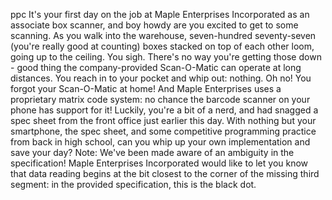 ppc
It's your first day on the job at Maple Enterprises Incorporated as an associate box scanner, and boy howdy are you excited to get to some scanning. As you walk into the warehouse, seven-hundred seventy-seven (you're really good at counting) boxes stacked on top of each other loom, going up to the ceiling. You sigh. There's no way you're getting those down - good thing the company-provided Scan-O-Matic can operate at long distances.
You reach in to your pocket and whip out: nothing. Oh no! You forgot your Scan-O-Matic at home! And Maple Enterprises uses a proprietary matrix code system: no chance the barcode scanner on your phone has support for it! Luckily, you're a bit of a nerd, and had snagged a spec sheet from the front office just earlier this day. With nothing but your smartphone, the spec sheet, and some competitive programming practice from back in high school, can you whip up your own implementation and save your day?
Note: We've been made aware of an ambiguity in the specification! Maple Enterprises Incorporated would like to let you know that data reading begins at the bit closest to the corner of the missing third segment: in the provided specification, this is the black dot.
